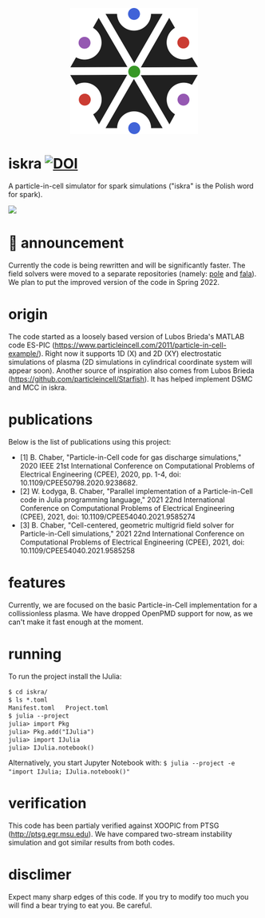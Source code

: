 <p align="center">
  <img src="https://github.com/bchaber/iskra/blob/master/logo.svg" width="256px" alt="The logo is based on a symbol of the highest Slavic god: Perun found at https://commons.wikimedia.org/wiki/File:Thundermarks.svg"/>
  <h1>iskra <a href="https://zenodo.org/badge/latestdoi/202223612"><img src="https://zenodo.org/badge/202223612.svg" alt="DOI"></a></h1>
</p>

A particle-in-cell simulator for spark simulations ("iskra" is the Polish word for spark).

![](../../blob/master/img/two-stream-rho-evolution.png)

# :construction_worker: announcement
Currently the code is being rewritten and will be significantly faster. The field solvers were moved to a separate repositories (namely: [pole](https://github.com/bchaber/pole) and [fala](https://github.com/bchaber/fala)). We plan to put the improved version of the code in Spring 2022.

# origin
The code started as a loosely based version of Lubos Brieda's MATLAB code ES-PIC (https://www.particleincell.com/2011/particle-in-cell-example/). Right now it supports 1D (X) and 2D (XY) electrostatic simulations of plasma (2D simulations in cylindrical coordinate system will appear soon).
Another source of inspiration also comes from Lubos Brieda (https://github.com/particleincell/Starfish). It has helped implement DSMC and MCC in iskra.

# publications
Below is the list of publications using this project:

- [1] B. Chaber, "Particle-in-Cell code for gas discharge simulations," 2020 IEEE 21st International Conference on Computational Problems of Electrical Engineering (CPEE), 2020, pp. 1-4, doi: 10.1109/CPEE50798.2020.9238682.
- [2] W. Łodyga, B. Chaber, "Parallel implementation of a Particle-in-Cell code in Julia programming language," 2021 22nd International Conference on Computational Problems of Electrical Engineering (CPEE), 2021, doi: 10.1109/CPEE54040.2021.9585274
- [3] B. Chaber, "Cell-centered, geometric multigrid field solver for Particle-in-Cell simulations," 2021 22nd International Conference on Computational Problems of Electrical Engineering (CPEE), 2021, doi: 10.1109/CPEE54040.2021.9585258

# features
Currently, we are focused on the basic Particle-in-Cell implementation for a collissionless plasma.
We have dropped OpenPMD support for now, as we can't make it fast enough at the moment.

# running
To run the project install the IJulia:

```
$ cd iskra/
$ ls *.toml
Manifest.toml	Project.toml
$ julia --project
julia> import Pkg
julia> Pkg.add("IJulia")
julia> import IJulia
julia> IJulia.notebook()
```

Alternatively, you start Jupyter Notebook with: `$ julia --project -e "import IJulia; IJulia.notebook()"`

# verification

This code has been partialy verified against XOOPIC from PTSG (http://ptsg.egr.msu.edu).
We have compared two-stream instability simulation and got similar results from both codes.

# disclimer
Expect many sharp edges of this code. If you try to modify too much you will find a bear trying to eat you. Be careful.

